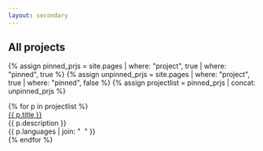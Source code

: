 ```yaml
---
layout: secondary
---
```


## All projects

{% assign pinned_prjs = site.pages | where: "project", true | where: "pinned", true %}
{% assign unpinned_prjs = site.pages | where: "project", true | where: "pinned", false %}
{% assign projectlist = pinned_prjs | concat: unpinned_prjs %}
<div class="project-item-wrapper">
{% for p in projectlist %}
	<div class="project-item">
		<i class="fas fa-laptop-code"></i> <span><a href="{{ p.url }}">{{ p.title }}</a></span><br/>
		<venue>{{ p.description }}</venue><br/>
		<topic>{{ p.languages | join: "</topic>&nbsp;&nbsp;<topic>" }}</topic>
	</div>
{% endfor %}
</div>


